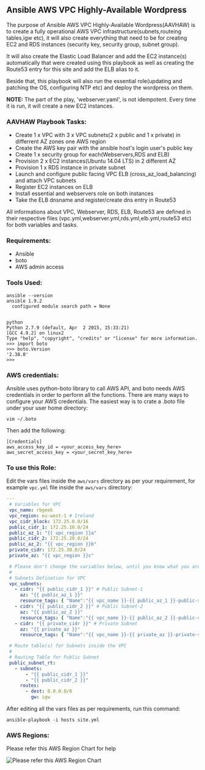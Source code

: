 Ansible AWS VPC Highly-Available Wordpress
----------------------

The purpose of Ansible AWS VPC Highly-Available Wordpress(AAVHAW) is to create a fully operational AWS VPC infrastructure(subnets,routeing tables,igw etc), it will also create everything that need to be for creating EC2 and RDS instances (security key, security group, subnet group).

It will also create the Elastic Load Balancer and add the EC2 instance(s) automatically that were created using this playbook as well as creating the Route53 entry for this site and add the ELB alias to it. 

Beside that, this playbook will also run the essential role(updating and patching the OS, configuring NTP etc) and deploy the wordpress on them.

**NOTE:** The part of the play, 'webserver.yaml', is not idempotent. Every time it is run, it will create a new EC2 instances.

### AAVHAW Playbook Tasks:

- Create 1 x VPC with 3 x VPC subnets(2 x public and 1 x private) in differrent AZ zones one AWS region
- Create the AWS key pair with the ansible host's login user's public key
- Create 1 x security group for each(Webservers,RDS and ELB)
- Provision 2 x EC2 instances(Ubuntu 14.04 LTS) in 2 different AZ
- Provision 1 x RDS instance in private subnet
- Launch and configure public facing VPC ELB (cross_az_load_balancing) and attach VPC subnets
- Register EC2 instances on ELB
- Install essential and webservers role on both instances
- Take the ELB dnsname and register/create dns entry in Route53

All informations about VPC, Webserver, RDS, ELB, Route53 are defined in their respective files (vpc.yml,webserver.yml,rds.yml,elb.yml,route53 etc) for both variables and tasks.

### Requirements:

- Ansible
- boto
- AWS admin access

### Tools Used:
```shell
ansible --version
ansible 1.9.2
  configured module search path = None


python
Python 2.7.9 (default, Apr  2 2015, 15:33:21) 
[GCC 4.9.2] on linux2
Type "help", "copyright", "credits" or "license" for more information.
>>> import boto
>>> boto.Version
'2.38.0'
>>>
```
### AWS credentials:

Ansible uses python-boto library to call AWS API, and boto needs AWS credentials in order to perform all the functions. There are many ways to configure your AWS credentials. The easiest way is to crate a .boto file under your user home directory:
```shell
vim ~/.boto
```
Then add the following:
```shell
[Credentials]
aws_access_key_id = <your_access_key_here>
aws_secret_access_key = <your_secret_key_here>
```

### To use this Role:

Edit the vars files inside the `aws/vars` directory as per your requirement, for example `vpc.yml` file inside the `aws/vars` directory:
```yaml
---
 # Variables for VPC
 vpc_name: rbgeek
 vpc_region: eu-west-1 # Ireland
 vpc_cidr_block: 172.25.0.0/16
 public_cidr_1: 172.25.10.0/24
 public_az_1: "{{ vpc_region }}a"
 public_cidr_2: 172.25.20.0/24
 public_az_2: "{{ vpc_region }}b"
 private_cidr: 172.25.30.0/24
 private_az: "{{ vpc_region }}c"

 # Please don't change the variables below, until you know what you are doing
 #
 # Subnets Defination for VPC
 vpc_subnets:
   - cidr: "{{ public_cidr_1 }}" # Public Subnet-1
     az: "{{ public_az_1 }}"
     resource_tags: { "Name":"{{ vpc_name }}-{{ public_az_1 }}-public-subnet" }
   - cidr: "{{ public_cidr_2 }}" # Public Subnet-2
     az: "{{ public_az_2 }}"
     resource_tags: { "Name":"{{ vpc_name }}-{{ public_az_2 }}-public-subnet" }
   - cidr: "{{ private_cidr }}" # Private Subnet
     az: "{{ private_az }}"
     resource_tags: { "Name":"{{ vpc_name }}-{{ private_az }}-private-subnet" }

 # Route table(s) for Subnets inside the VPC
 #
 # Routing Table for Public Subnet
 public_subnet_rt:
   - subnets:
       - "{{ public_cidr_1 }}"
       - "{{ public_cidr_2 }}"
     routes:
       - dest: 0.0.0.0/0
         gw: igw
```
After editing all the vars files as per requirements, run this command:
```shell
ansible-playbook -i hosts site.yml
```
### AWS Regions:

Please refer this AWS Region Chart for help

![Please refer this AWS Region Chart](http://s14.postimg.org/my8ap29sh/AWSRegions.jpg)